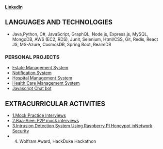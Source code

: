 [**LinkedIn**](https://www.linkedin.com/in/akshayadagale)
## LANGUAGES AND TECHNOLOGIES
  - Java,Python, C#, JavaScript, GraphQL, Node js, Express.js, MySQL, MongoDB, AWS (EC2, RDS), Junit,
    Selenium, Html/CSS, Git, Redis, React JS, MS-Azure, CosmosDB, Spring Boot, RealmDB
### PERSONAL PROJECTS
 - [Estate Management System](https://github.com/AkshayAdagaleGitHub/Estate-Management-System)
 - [Notification System](https://github.com/AkshayAdagaleGitHub/notification-system)
 - [Hospital Management System](https://github.com/AkshayAdagaleGitHub/Doctor_Patient_Spring_boot_Application)
 - [Health Care Management System](https://github.com/AkshayAdagaleGitHub/Doctor_Patient_Spring_boot_Application)
 - [Javascript Chat bot](https://github.com/AkshayAdagaleGitHub/Chat-Bot-PHP-AJAX-and-JavaScript-)

## EXTRACURRICULAR ACTIVITIES
 - [1.Mock Practice Interviews](https://github.com/AkshayAdagaleGitHub/Mock-Practise-Problems) 
 - [2.Baa-Aiee: P2P mock interviews](https://github.com/baa-aiee)
 - [3.Intrusion Detection System Using Raspberry PI Honeypot inNetwork Security](https://ijesc.org/upload/96d43b26b06f24d3d2014503423c5ce5.Intrusion%20Detection%20System%20Using%20Raspberry%20PI%20Honeypot%20in%20Network%20Security.pdf)
 - 4. Wolfram Award, HackDuke Hackathon
